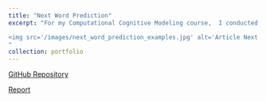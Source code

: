 ```yaml
---
title: "Next Word Prediction"
excerpt: "For my Computational Cognitive Modeling course,  I conducted a comparative analysis of the next-word prediction abilities across an LSTM model, a pre-trained T5 Hugging Face Transformer, and human participants. Specifically, I trained the LSTM model and evaluated all methods using a dataset comprising over 5,500 articles. In this evaluation, the last word of each article's title served as the target for prediction. Overall, the Transformer exhibited superior performance compared to the LSTM, achieving accuracies of 9.7% and 7.5%, respectively. However, our survey involving 15 human participants significantly surpassed the performance of both neural networks, achieving an accuracy of 59.3% on a subset of questions.

<img src='/images/next_word_prediction_examples.jpg' alt='Article Next Word Prediction Examples Project' width='500' height='500' style='display: block; margin: 0 auto;'>
"
collection: portfolio
---
```


[GitHub Repository](https://github.com/ajoherron/LSTM_vs_Transformer_Word_Prediction)

[Report](/images/next_word_prediction_report.pdf)